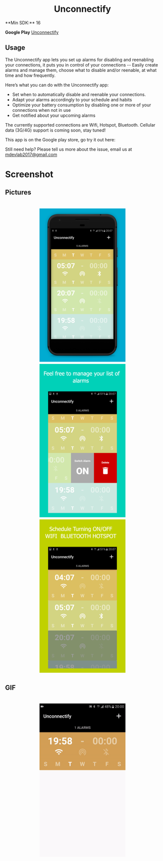 <h1 align="center">
    Unconnectify
</h1>
**Min SDK:** 16

**Google Play** <a href="https://play.google.com/store/apps/details?id=io.mdevlab.unconnectify">Unconnectify</a>

## Usage

The Unconnectify app lets you set up alarms for disabling and reenabling your connections, it puts you in control of your connections -- Easily create alarms and manage them, choose what to disable and/or reenable, at what time and how frequently.  

Here’s what you can do with the Unconnectify app: 
<ul>
<li>Set when to automatically disable and reenable your connections.</li>
<li>Adapt your alarms accordingly to your schedule and habits</li>
<li>Optimize your battery consumption by disabling one or more of your connections when not in use</li>
<li>Get notified about your upcoming alarms</li>
</ul>
The currently supported connections are Wifi, Hotspot, Bluetooth. Cellular data (3G/4G) support is coming soon, stay tuned!

This app is on the Google play store, go try it out here:

Still need help? Please tell us more about the issue, email us at mdevlab2017@gmail.com

# Screenshot 

## Pictures
<h1 align="center">
<img src="/screenshot/Phone Screenshot 1.jpg" width="280" height="498" alt="Screenshot 1"/>
<img src="/screenshot/Phone Screenshot 2.jpg" width="280" height="498" alt="Screenshot 2"/>
<img src="/screenshot/Phone Screenshot 3.jpg" width="280" height="498" alt="Screenshot 2"/><br/>
</h1>

## GIF
<h1 align="center">
<img src="/screenshot/unconnectify.gif" width="280" height="498" alt="Video 1"/>
</h1>



